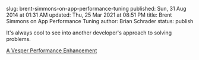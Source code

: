 slug: brent-simmons-on-app-performance-tuning
published: Sun, 31 Aug 2014 at 01:31 AM
updated: Thu, 25 Mar 2021 at 08:51 PM
title: Brent Simmons on App Performance Tuning
author: Brian Schrader
status: publish

It's always cool to see into another developer's approach to solving problems.

[A Vesper Performance Enhancement](http://inessential.com/2014/08/28/a_vesper_performance_enhancement)